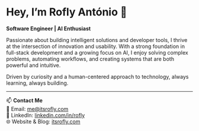 # Hey, I’m Rofly António 👋  
**Software Engineer | AI Enthusiast**

Passionate about building intelligent solutions and developer tools, I thrive at the intersection of innovation and usability. With a strong foundation in full-stack development and a growing focus on AI, I enjoy solving complex problems, automating workflows, and creating systems that are both powerful and intuitive.

Driven by curiosity and a human-centered approach to technology, always learning, always building.

---

📫 **Contact Me**  
📧 Email: [me@itsrofly.com](mailto:me@itsrofly.com)  
🔗 LinkedIn: [linkedin.com/in/rofly](https://www.linkedin.com/in/rofly/)  
🌐 Website & Blog: [itsrofly.com](https://itsrofly.com/)
